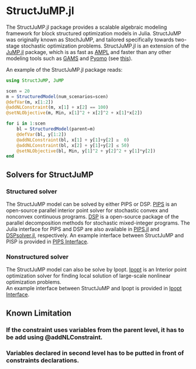# StructJuMP.jl
The StructJuMP.jl package provides a scalable algebraic modeling framework for block structured optimization models in Julia. StructJuMP was originally known as StochJuMP, and tailored specifically towards two-stage stochastic optimization problems. StructJuMP.jl is an extension of the [JuMP.jl](https://github.com/JuliaOpt/JuMP.jl) package, which is as fast as [AMPL](http://ampl.com) and faster than any other modeling tools such as [GAMS](http://www.gams.com) and [Pyomo](http://www.pyomo.org) (see [this](http://arxiv.org/pdf/1312.1431.pdf)).

An example of the StructJuMP.jl package reads:
```julia
using StructJuMP, JuMP

scen = 20
m = StructuredModel(num_scenarios=scen)
@defVar(m, x[1:2])
@addNLConstraint(m, x[1] + x[2] == 100)
@setNLObjective(m, Min, x[1]^2 + x[2]^2 + x[1]*x[2])

for i in 1:scen
    bl = StructuredModel(parent=m)
    @defVar(bl, y[1:2])
    @addNLConstraint(bl, x[1] + y[1]+y[2] ≥  0)
    @addNLConstraint(bl, x[2] + y[1]+y[2] ≤ 50)
    @setNLObjective(bl, Min, y[1]^2 + y[2]^2 + y[1]*y[2])
end
```

## Solvers for StructJuMP
### Structured solver
The StructJuMP model can be solved by either PIPS or DSP. [PIPS](https://github.com/Argonne-National-Laboratory/PIPS/) is an open-source parallel interior point solver for stochastic convex and nonconvex continuous programs. [DSP](https://github.com/kibaekkim/DSP) is a open-source package of the parallel decomposition methods for stochastic mixed-integer programs. The Julia interface for PIPS and DSP are also available in [PIPS.jl](https://github.com/kibaekkim/PIPS.jl) and [DSPsolver.jl](https://github.com/kibaekkim/DSPsolver.jl), respectively.
An example interface between StructJuMP and PISP is provided in [PIPS Interface](https://github.com/fqiang/StructJuMP.jl/blob/master/src/pips_structure_interface.jl). 

### Nonstructured solver
The StructJuMP model can also be solve by Ipopt. [Ipopt](https://projects.coin-or.org/Ipopt) is an Interior point optimization solver for finding local solution of large-scale nonlinear optimization problems.  
An example interface between StructJuMP and Ipopt is provided in [Ipopt Interface](https://github.com/fqiang/StructJuMP.jl/blob/master/src/ipopt_interface.jl).

## Known Limitation
### If the constraint uses variables from the parent level, it has to be add using @addNLConstraint. 
### Variables declared in second level has to be putted in front of constraints declarations. 
